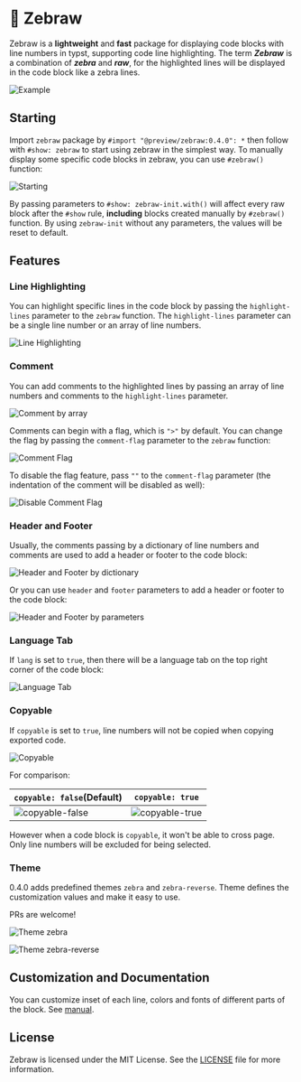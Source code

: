 # 🦓 Zebraw

Zebraw is a **lightweight** and **fast** package for displaying code blocks with line numbers in typst, supporting code line highlighting. The term _**Zebraw**_ is a combination of **_zebra_** and **_raw_**, for the highlighted lines will be displayed in the code block like a zebra lines.

![Example](assets/example_34.svg)

## Starting

Import `zebraw` package by `#import "@preview/zebraw:0.4.0": *` then follow with `#show: zebraw` to start using zebraw in the simplest way. To manually display some specific code blocks in zebraw, you can use `#zebraw()` function:

![Starting](assets/example_02.svg)

By passing parameters to ```#show: zebraw-init.with()``` will affect every raw block after the ```#show``` rule, **including** blocks created manually by ```#zebraw()``` function. By using `zebraw-init` without any parameters, the values will be reset to default.

## Features

### Line Highlighting

You can highlight specific lines in the code block by passing the `highlight-lines` parameter to the `zebraw` function. The `highlight-lines` parameter can be a single line number or an array of line numbers.

![Line Highlighting](assets/example_04.svg)

### Comment

You can add comments to the highlighted lines by passing an array of line numbers and comments to the `highlight-lines` parameter.

![Comment by array](assets/example_06.svg)

Comments can begin with a flag, which is `">"` by default. You can change the flag by passing the `comment-flag` parameter to the `zebraw` function:

![Comment Flag](assets/example_08.svg)

To disable the flag feature, pass `""` to the `comment-flag` parameter (the indentation of the comment will be disabled as well):

![Disable Comment Flag](assets/example_10.svg)

### Header and Footer

Usually, the comments passing by a dictionary of line numbers and comments are used to add a header or footer to the code block:

![Header and Footer by dictionary](assets/example_12.svg)

Or you can use `header` and `footer` parameters to add a header or footer to the code block:

![Header and Footer by parameters](assets/example_14.svg)

### Language Tab

If `lang` is set to `true`, then there will be a language tab on the top right corner of the code block:

![Language Tab](assets/example_16.svg)

### Copyable

If `copyable` is set to `true`, line numbers will not be copied when copying exported code.

![Copyable](assets/example_18.svg)

For comparison:

| `copyable: false`(Default)                   | `copyable: true`                           |
| -------------------------------------------- | ------------------------------------------ |
| ![copyable-false](assets/copyable-false.png) | ![copyable-true](assets/copyable-true.png) |

However when a code block is `copyable`, it won't be able to cross page. Only line numbers will be excluded for being selected.

### Theme

0.4.0 adds predefined themes `zebra` and `zebra-reverse`. Theme defines the customization values and make it easy to use.

PRs are welcome!

![Theme zebra](assets/example_20.svg)

![Theme zebra-reverse](assets/example_21.svg)

## Customization and Documentation

You can customize inset of each line, colors and fonts of different parts of the block. See [manual](./manual.pdf).

## License

Zebraw is licensed under the MIT License. See the [LICENSE](LICENSE) file for more information.
